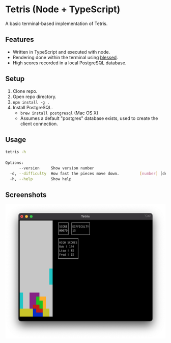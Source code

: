 # Tetris (Node + TypeScript)
A basic terminal-based implementation of Tetris.

## Features
- Written in TypeScript and executed with node.
- Rendering done within the terminal using [blessed](https://github.com/chjj/blessed).
- High scores recorded in a local PostgreSQL database.

## Setup

1. Clone repo.
2. Open repo directory.
3. ```npm install -g .```
4. Install PostgreSQL.
    - ```brew install postgresql``` (Mac OS X)
    - Assumes a default "postgres" database exists, used to create the client connection.

## Usage
```sh
tetris -h

Options:
      --version     Show version number                                [boolean]
  -d, --difficulty  How fast the pieces move down.         [number] [default: 0]
  -h, --help        Show help                                          [boolean]
```

## Screenshots

![ScreenShot](screenshots/game.png)